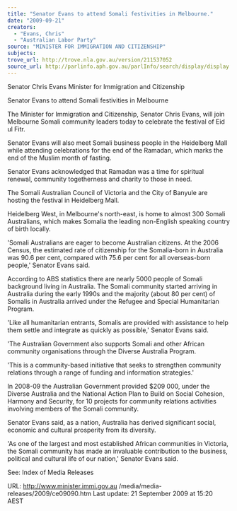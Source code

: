 ```yaml
---
title: "Senator Evans to attend Somali festivities in Melbourne."
date: "2009-09-21"
creators:
  - "Evans, Chris"
  - "Australian Labor Party"
source: "MINISTER FOR IMMIGRATION AND CITIZENSHIP"
subjects:
trove_url: http://trove.nla.gov.au/version/211537052
source_url: http://parlinfo.aph.gov.au/parlInfo/search/display/display.w3p;query=Id%3A%22media/pressrel/7BVU6%22
---
```


 

 

 Senator Chris Evans  Minister for Immigration and Citizenship 

 

 Senator Evans to attend Somali festivities in Melbourne 

 The Minister for Immigration and Citizenship, Senator Chris Evans, will join  Melbourne Somali community leaders today to celebrate the festival of Eid ul Fitr. 

 Senator Evans will also meet Somali business people in the Heidelberg Mall while  attending celebrations for the end of the Ramadan, which marks the end of the  Muslim month of fasting. 

 Senator Evans acknowledged that Ramadan was a time for spiritual renewal,  community togetherness and charity to those in need. 

 The Somali Australian Council of Victoria and the City of Banyule are hosting the  festival in Heidelberg Mall. 

 Heidelberg West, in Melbourne's north-east, is home to almost 300 Somali  Australians, which makes Somalia the leading non-English speaking country of birth  locally. 

 'Somali Australians are eager to become Australian citizens. At the 2006 Census, the  estimated rate of citizenship for the Somalia-born in Australia was 90.6 per cent,  compared with 75.6 per cent for all overseas-born people,' Senator Evans said. 

 According to ABS statistics there are nearly 5000 people of Somali background living  in Australia. The Somali community started arriving in Australia during the early  1990s and the majority (about 80 per cent) of Somalis in Australia arrived under the  Refugee and Special Humanitarian Program. 

 'Like all humanitarian entrants, Somalis are provided with assistance to help them  settle and integrate as quickly as possible,' Senator Evans said. 

 'The Australian Government also supports Somali and other African community  organisations through the Diverse Australia Program. 

 'This is a community-based initiative that seeks to strengthen community relations  through a range of funding and information strategies.' 

 In 2008-09 the Australian Government provided $209 000, under the Diverse  Australia and the National Action Plan to Build on Social Cohesion, Harmony and  Security, for 10 projects for community relations activities involving members of the  Somali community. 

 Senator Evans said, as a nation, Australia has derived significant social, economic  and cultural prosperity from its diversity. 

 'As one of the largest and most established African communities in Victoria, the  Somali community has made an invaluable contribution to the business, political and  cultural life of our nation,' Senator Evans said. 

 

 See:  Index of Media Releases 

 URL: http://www.minister.immi.gov.au /media/media-releases/2009/ce09090.htm   Last update: 21 September 2009 at 15:20 AEST  

  

